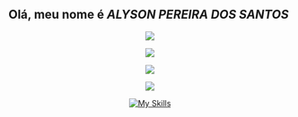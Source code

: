 ## Olá, meu nome é ***ALYSON PEREIRA DOS SANTOS***

<div align=center grid="2">

   ![](http://github-profile-summary-cards.vercel.app/api/cards/profile-details?username=AlysonG14&theme=algolia) 

   ![](http://github-profile-summary-cards.vercel.app/api/cards/repos-per-language?username=AlysonG14&theme=algolia) 

   ![](http://github-profile-summary-cards.vercel.app/api/cards/stats?username=AlysonG14&theme=algolia) 

   ![](http://github-profile-summary-cards.vercel.app/api/cards/productive-time?username=AlysonG14&theme=algolia&utcOffset=8) 

</div>

<div align="center">
  
  [![My Skills](https://skillicons.dev/icons?i=js,html,css,tailwind,react,py,java,dart,mysql,django,fastapi,vscode,idea,pycharm,vite,sqlite,postman,notion,npm,nodejs,github,git,blender,bash,arduino,figma,ps)](https://skillicons.dev)
  
</div>
